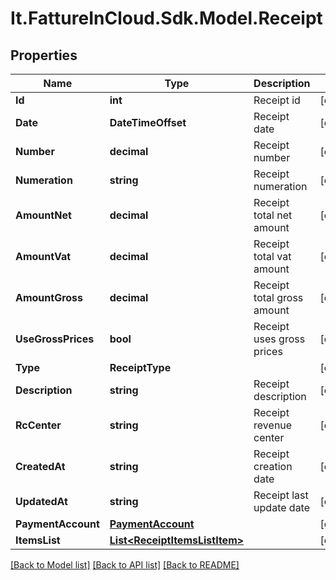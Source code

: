 # It.FattureInCloud.Sdk.Model.Receipt

## Properties

Name | Type | Description | Notes
------------ | ------------- | ------------- | -------------
**Id** | **int** | Receipt id | [optional] 
**Date** | **DateTimeOffset** | Receipt date | [optional] 
**Number** | **decimal** | Receipt number | [optional] 
**Numeration** | **string** | Receipt numeration | [optional] 
**AmountNet** | **decimal** | Receipt total net amount | [optional] 
**AmountVat** | **decimal** | Receipt total vat amount | [optional] 
**AmountGross** | **decimal** | Receipt total gross amount | [optional] 
**UseGrossPrices** | **bool** | Receipt uses gross prices | [optional] 
**Type** | **ReceiptType** |  | [optional] 
**Description** | **string** | Receipt description | [optional] 
**RcCenter** | **string** | Receipt revenue center | [optional] 
**CreatedAt** | **string** | Receipt creation date | [optional] 
**UpdatedAt** | **string** | Receipt last update date | [optional] 
**PaymentAccount** | [**PaymentAccount**](PaymentAccount.md) |  | [optional] 
**ItemsList** | [**List&lt;ReceiptItemsListItem&gt;**](ReceiptItemsListItem.md) |  | [optional] 

[[Back to Model list]](../../README.md#documentation-for-models) [[Back to API list]](../../README.md#documentation-for-api-endpoints) [[Back to README]](../../README.md)

